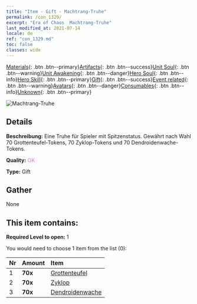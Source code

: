 ```yaml
---
title: "Item - Gift - Machtrang-Truhe"
permalink: /con_1329/
excerpt: "Era of Chaos  Machtrang-Truhe"
last_modified_at: 2021-07-14
locale: de
ref: "con_1329.md"
toc: false
classes: wide
---
```

 [Materials](/ItemsDE/){: .btn .btn--primary}[Artifacts](/ItemsDE/Artifacts/){: .btn .btn--success}[Unit Soul](/ItemsDE/UnitSoul/){: .btn .btn--warning}[Unit Awakening](/ItemsDE/UnitAwakening/){: .btn .btn--danger}[Hero Soul](/ItemsDE/HeroSoul/){: .btn .btn--info}[Hero Skill](/ItemsDE/HeroSkill/){: .btn .btn--primary}[Gift](/ItemsDE/Gift/){: .btn .btn--success}[Event related](/ItemsDE/Events/){: .btn .btn--warning}[Avatars](/ItemsDE/Avatars/){: .btn .btn--danger}[Consumables](/ItemsDE/Consumables/){: .btn .btn--info}[Unknown](/ItemsDE/Unknown/){: .btn .btn--primary}

 ![Machtrang-Truhe](/images/t/i_905001.png)

## Details
 **Beschreibung:** Eine Truhe für Spieler mit Spitzenstatus. Gewährt nach Wahl 70 Grottenteufel-Tokens, 70 Zyklop-Tokens und 70 Dendroidenwache-Tokens.

 **Quality:** <span style="color: #DA70D6">OK</span>

 **Type:** Gift

## Gather

  None

## This item contains:

 **Required Level to open:** 1

 You would need to choose 1 item from the list (0):

  | Nr | Amount |     Item    |
  |:---|:-------|:------------|
  | 1 |  **70x** | [Grottenteufel](/ItemsDE/unt_230/) |  | 
  | 2 |  **70x** | [Zyklop](/ItemsDE/unt_222/) |  | 
  | 3 |  **70x** | [Dendroidenwache](/ItemsDE/unt_203/) |  | 
